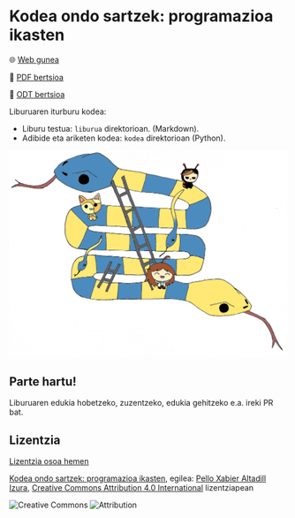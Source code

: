 # Kodea ondo sartzek: programazioa ikasten

:globe_with_meridians: [Web gunea](http://pello.io/programazioa)

:book: [PDF bertsioa](http://programazioa.pello.io/liburua/programazioa_eu.pdf)

:memo: [ODT bertsioa](http://programazioa.pello.io/liburua/programazioa_eu.odt)

Liburuaren iturburu kodea:

- Liburu testua: `liburua` direktorioan. (Markdown).
- Adibide eta ariketen kodea: `kodea` direktorioan (Python).

![azala](liburua/images/cover.jpg)



## Parte hartu!

Liburuaren edukia hobetzeko, zuzentzeko, edukia gehitzeko e.a. ireki PR bat.

## Lizentzia

[Lizentzia osoa hemen](https://creativecommons.org/licenses/by/4.0/deed.eu)

[Kodea ondo sartzek: programazioa ikasten](https://github.com/pxai/programazioa), egilea: [Pello Xabier Altadill Izura](https://github.com/pxai), [Creative Commons Attribution 4.0 International](https://creativecommons.org/licenses/by/4.0/?ref=chooser-v1) lizentziapean

![Creative Commons](https://mirrors.creativecommons.org/presskit/icons/cc.svg?ref=chooser-v1) ![Attribution](https://mirrors.creativecommons.org/presskit/icons/by.svg?ref=chooser-v1)



